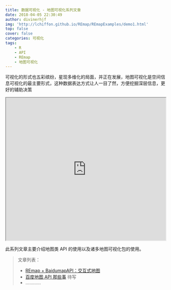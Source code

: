 ```yaml
---
title: 数据可视化 - 地图可视化系列文章
date: 2018-04-05 22:30:49
author: divinerhjf
img: 'http://lchiffon.github.io/REmap/REmapExamples/demo1.html'
top: false
cover: false
categories: 可视化
tags:
    - R
    - API
    - REmap
    - 地图可视化
---
```


可视化的形式也五彩缤纷，星现多维化的局面，并正在发展，地图可视化是空间信息可视化的最主要形式，这种数据表达方式让人一目了然，方便挖掘深层信息，更好的辅助决策

<iframe height="450" src="http://lchiffon.github.io/REmap/REmapExamples/demo1.html" width="100%"></iframe>


此系列文章主要介绍地图类 API 的使用以及诸多地图可视化包的使用。

> 文章列表：
> * [REmap + BaidumapAPI：交互式地图](https://blog-1255524710.cos.ap-beijing.myqcloud.com/html/intro.html)
> * [百度地图 API 那些事]()  待写
> * …………
